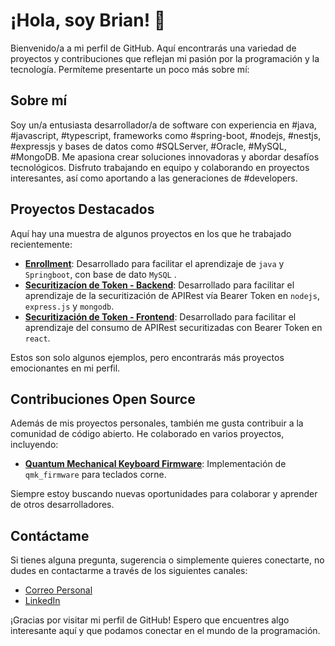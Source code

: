 # ¡Hola, soy Brian! 👋

Bienvenido/a a mi perfil de GitHub. Aquí encontrarás una variedad de proyectos y contribuciones que reflejan mi pasión por la programación y la tecnología. Permíteme presentarte un poco más sobre mí:

## Sobre mí

Soy un/a entusiasta desarrollador/a de software con experiencia en #java, #javascript, #typescript, frameworks como #spring-boot, #nodejs, #nestjs, #expressjs y bases de datos como #SQLServer, #Oracle, #MySQL, #MongoDB. Me apasiona crear soluciones innovadoras y abordar desafíos tecnológicos. Disfruto trabajando en equipo y colaborando en proyectos interesantes, así como aportando  a las generaciones de #developers.

## Proyectos Destacados

Aquí hay una muestra de algunos proyectos en los que he trabajado recientemente:

- **[Enrollment](https://github.com/bguzmanm/enrollment0018)**: Desarrollado para facilitar el aprendizaje de `java` y `Springboot`, con base de dato `MySQL` .
- **[Securitizacíon de Token - Backend](https://github.com/bguzmanm/udd-back-2101)**: Desarrollado para facilitar el aprendizaje de la securitización de APIRest vía Bearer Token en `nodejs`, `express.js` y `mongodb`.
- **[Securitización de Token - Frontend](https://github.com/bguzmanm/udd-front-2101)**: Desarrollado para facilitar el aprendizaje del consumo de APIRest securitizadas con Bearer Token en `react`.

Estos son solo algunos ejemplos, pero encontrarás más proyectos emocionantes en mi perfil.

## Contribuciones Open Source

Además de mis proyectos personales, también me gusta contribuir a la comunidad de código abierto. He colaborado en varios proyectos, incluyendo:

- **[Quantum Mechanical Keyboard Firmware](https://github.com/bguzmanm/qmk_firmware)**: Implementación de `qmk_firmware` para teclados corne.

Siempre estoy buscando nuevas oportunidades para colaborar y aprender de otros desarrolladores.

## Contáctame

Si tienes alguna pregunta, sugerencia o simplemente quieres conectarte, no dudes en contactarme a través de los siguientes canales:

- [Correo Personal](b.guzman.m@me.com)
- [LinkedIn](https://www.linkedin.com/in/brianguzman/)

¡Gracias por visitar mi perfil de GitHub! Espero que encuentres algo interesante aquí y que podamos conectar en el mundo de la programación.
